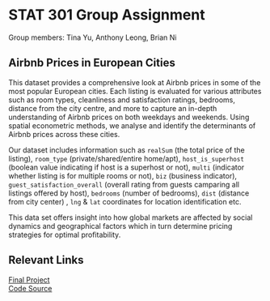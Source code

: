 # STAT 301 Group Assignment
Group members: Tina Yu, Anthony Leong, Brian Ni

## Airbnb Prices in European Cities
This dataset provides a comprehensive look at Airbnb prices in some of the most popular European cities. Each listing is evaluated for various attributes such as room types, cleanliness and satisfaction ratings, bedrooms, distance from the city centre, and more to capture an in-depth understanding of Airbnb prices on both weekdays and weekends. Using spatial econometric methods, we analyse and identify the determinants of Airbnb prices across these cities. 

Our dataset includes information such as `realSum` (the total price of the listing), `room_type` (private/shared/entire home/apt), `host_is_superhost` (boolean value indicating if host is a superhost or not), `multi` (indicator whether listing is for multiple rooms or not), `biz` (business indicator), `guest_satisfaction_overall` (overall rating from guests camparing all listings offered by host), `bedrooms` (number of bedrooms), `dist` (distance from city center) , `lng` & `lat` coordinates for location identification etc. 

This data set offers insight into how global markets are affected by social dynamics and geographical factors which in turn determine pricing strategies for optimal profitability.

## Relevant Links
[Final Project](.\Airbnb_Prices_Prediction.html)\
[Code Source](./airbnb_predictive.ipynb)
